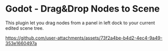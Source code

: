 # Godot - Drag&Drop Nodes to Scene

This plugin let you drag nodes from a panel in left dock to your current edited scene tree.

https://github.com/user-attachments/assets/73f2a4be-b4d2-4ec4-9a49-353e1660497a

